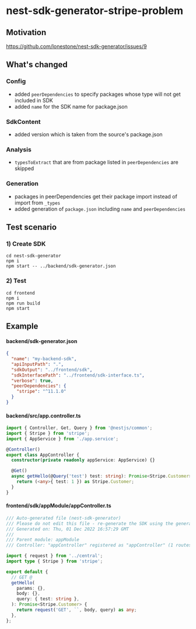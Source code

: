# nest-sdk-generator-stripe-problem

## Motivation

https://github.com/lonestone/nest-sdk-generator/issues/9

## What's changed

### Config

- added `peerDependencies` to specify packages whose type will not get included in SDK
- added `name` for the SDK name for package.json

### SdkContent
- added version which is taken from the source's package.json

### Analysis
- `typesToExtract` that are from package listed in `peerDependencies` are skipped

### Generation
- packages in peerDependencies get their package import instead of import from `_types`
- added generation of `package.json` including `name` and `peerDependencies`


## Test scenario
### 1) Create SDK
```
cd nest-sdk-generator
npm i
npm start -- ../backend/sdk-generator.json
```

### 2) Test
```
cd frontend
npm i
npm run build
npm start
```

## Example

#### backend/sdk-generator.json
```json
{
  "name": "my-backend-sdk",
  "apiInputPath": ".",
  "sdkOutput": "../frontend/sdk",
  "sdkInterfacePath": "../frontend/sdk-interface.ts",
  "verbose": true,
  "peerDependencies": {
    "stripe": "^11.1.0"
  }
}
```

#### backend/src/app.controller.ts
```ts
import { Controller, Get, Query } from '@nestjs/common';
import { Stripe } from 'stripe';
import { AppService } from './app.service';

@Controller()
export class AppController {
  constructor(private readonly appService: AppService) {}

  @Get()
  async getHello(@Query('test') test: string): Promise<Stripe.Customer> {
    return (<any>{ test: 1 }) as Stripe.Customer;
  }
}
```

#### frontend/sdk/appModule/appController.ts

```ts
/// Auto-generated file (nest-sdk-generator)
/// Please do not edit this file - re-generate the SDK using the generator instead.
/// Generated on: Thu, 01 Dec 2022 16:57:29 GMT
///
/// Parent module: appModule
/// Controller: "appController" registered as "appController" (1 routes)

import { request } from '../central';
import type { Stripe } from 'stripe';

export default {
  // GET @
  getHello(
    params: {},
    body: {},
    query: { test: string },
  ): Promise<Stripe.Customer> {
    return request('GET', ``, body, query) as any;
  },
};
```
